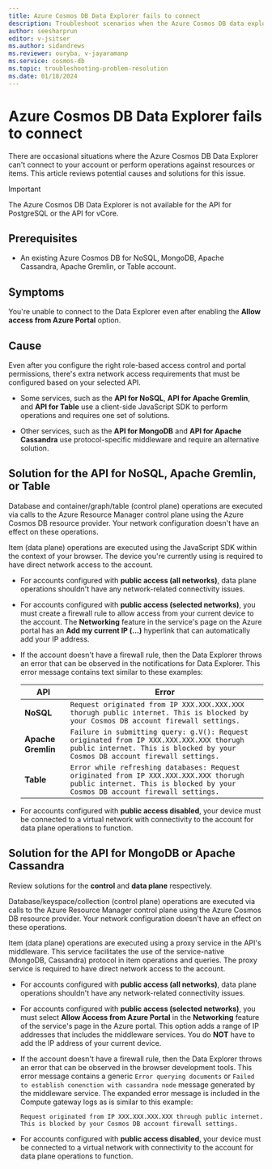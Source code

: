 ```yaml
---
title: Azure Cosmos DB Data Explorer fails to connect
description: Troubleshoot scenarios when the Azure Cosmos DB data explorer can't connect to an account and perform specific data-plane or control-plane operations.
author: seesharprun
editor: v-jsitser
ms.author: sidandrews
ms.reviewer: ouryba, v-jayaramanp
ms.service: cosmos-db
ms.topic: troubleshooting-problem-resolution
ms.date: 01/18/2024
---
```


# Azure Cosmos DB Data Explorer fails to connect

There are occasional situations where the Azure Cosmos DB Data Explorer can't connect to your account or perform operations against resources or items. This article reviews potential causes and solutions for this issue.

> [!IMPORTANT]
> The Azure Cosmos DB Data Explorer is not available for the API for PostgreSQL or the API for  vCore.

## Prerequisites

- An existing Azure Cosmos DB for NoSQL, MongoDB, Apache Cassandra, Apache Gremlin, or Table account.

## Symptoms

You're unable to connect to the Data Explorer even after enabling the **Allow access from Azure Portal** option.

## Cause

Even after you configure the right role-based access control and portal permissions, there's extra network access requirements that must be configured based on your selected API.

- Some services, such as the **API for NoSQL**, **API for Apache Gremlin**, and **API for Table** use a client-side JavaScript SDK to perform operations and requires one set of solutions.

- Other services, such as the **API for MongoDB** and **API for Apache Cassandra** use protocol-specific middleware and require an alternative solution.

## Solution for the API for NoSQL, Apache Gremlin, or Table

Database and container/graph/table (control plane) operations are executed via calls to the Azure Resource Manager control plane using the Azure Cosmos DB resource provider. Your network configuration doesn't have an effect on these operations.

Item (data plane) operations are executed using the JavaScript SDK within the context of your browser. The device you're currently using is required to have direct network access to the account.

- For accounts configured with **public access (all networks)**, data plane operations shouldn't have any network-related connectivity issues.

- For accounts configured with **public access (selected networks)**, you must create a firewall rule to allow access from your current device to the account. The **Networking** feature in the service's page on the Azure portal has an **Add my current IP (...)** hyperlink that can automatically add your IP address.

- If the account doesn't have a firewall rule, then the Data Explorer throws an error that can be observed in the notifications for Data Explorer. This error message contains text similar to these examples:

    | API | Error |
    | --- | --- |
    | **NoSQL** | `Request originated from IP XXX.XXX.XXX.XXX thorugh public internet. This is blocked by your Cosmos DB account firewall settings.` |
    | **Apache Gremlin** | `Failure in submitting query: g.V(): Request originated from IP XXX.XXX.XXX.XXX thorugh public internet. This is blocked by your Cosmos DB account firewall settings.` |
    | **Table** | `Error while refreshing databases: Request originated from IP XXX.XXX.XXX.XXX thorugh public internet. This is blocked by your Cosmos DB account firewall settings.` |

- For accounts configured with **public access disabled**, your device must be connected to a virtual network with connectivity to the account for data plane operations to function.

## Solution for the API for MongoDB or Apache Cassandra

Review solutions for the **control** and **data plane** respectively.

Database/keyspace/collection (control plane) operations are executed via calls to the Azure Resource Manager control plane using the Azure Cosmos DB resource provider. Your network configuration doesn't have an effect on these operations.

Item (data plane) operations are executed using a proxy service in the API's middleware. This service facilitates the use of the service-native (MongoDB, Cassandra) protocol in item operations and queries. The proxy service is required to have direct network access to the account.

- For accounts configured with **public access (all networks)**, data plane operations shouldn't have any network-related connectivity issues.

- For accounts configured with **public access (selected networks)**, you must select **Allow Access from Azure Portal** in the **Networking** feature of the service's page in the Azure portal. This option adds a range of IP addresses that includes the middleware services. You do **NOT** have to add the IP address of your current device.

- If the account doesn't have a firewall rule, then the Data Explorer throws an error that can be observed in the browser development tools. This error message contains a generic `Error querying documents` or `Failed to establish conenction with cassandra node` message generated by the middleware service. The expanded error message is included in the Compute gateway logs as is similar to this example:

    ```output
    Request originated from IP XXX.XXX.XXX.XXX through public internet. This is blocked by your Cosmos DB account firewall settings. 
    ````

- For accounts configured with **public access disabled**, your device must be connected to a virtual network with connectivity to the account for data plane operations to function.
